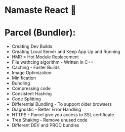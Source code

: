 # Namaste React 🚀

# Parcel (Bundler):

- Creating Dev Builds
- Creating Local Server and Keep App Up and Running
- HMR = Hot Module Replacement
- File wathcing algorithm - Written in C++
- Caching - Faster Builds
- Image Optimization
- Minification
- Bundling
- Compressing code
- Consistent Hashing
- Code Splitting
- Differential Bundling - To support older browsers
- Diagnostic - Better Error Handling
- HTTPS - Parcel give you access to SSL certificate
- Tree Shaking - Remove unused code
- Different DEV and PROD bundles
